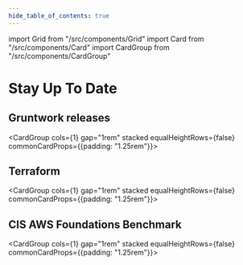 ```yaml
---
hide_table_of_contents: true
---
```


import Grid from "/src/components/Grid"
import Card from "/src/components/Card"
import CardGroup from "/src/components/CardGroup"

# Stay Up To Date

<Grid cols={3} gap="4rem">

<span>

## Gruntwork releases

<CardGroup cols={1} gap="1rem" stacked equalHeightRows={false} commonCardProps={{padding: "1.25rem"}}>

<Card title="Update to 2023-10" href="/guides/stay-up-to-date/releases/2023-10" />
<Card title="Update to 2023-09" href="/guides/stay-up-to-date/releases/2023-09" />
<Card title="Update to 2023-08" href="/guides/stay-up-to-date/releases/2023-08" />
<Card title="Update to 2023-07" href="/guides/stay-up-to-date/releases/2023-07" />
<Card title="Update to 2023-06" href="/guides/stay-up-to-date/releases/2023-06" />
<Card title="Update to 2023-05" href="/guides/stay-up-to-date/releases/2023-05" />
<Card title="Update to 2023-04" href="/guides/stay-up-to-date/releases/2023-04" />
<Card title="Update to 2023-03" href="/guides/stay-up-to-date/releases/2023-03" />
<Card title="Update to 2023-02" href="/guides/stay-up-to-date/releases/2023-02" />
<Card title="Update to 2023-01" href="/guides/stay-up-to-date/releases/2023-01" />
<Card title="Update to 2022-12" href="/guides/stay-up-to-date/releases/2022-12" />
<Card title="Update to 2022-11" href="/guides/stay-up-to-date/releases/2022-11" />
<Card title="Update to 2022-10" href="/guides/stay-up-to-date/releases/2022-10" />
<Card title="Update to 2022-09" href="/guides/stay-up-to-date/releases/2022-09" />
<Card title="Update to 2022-08" href="/guides/stay-up-to-date/releases/2022-08" />
<Card title="See older releases" href="/guides/stay-up-to-date/releases" />

</CardGroup>

</span>

<span>

## Terraform

<CardGroup cols={1} gap="1rem" stacked equalHeightRows={false} commonCardProps={{padding: "1.25rem"}}>

<Card
title="Update to version 1.1"
href="/guides/stay-up-to-date/terraform/terraform-1.1"
/>
<Card
  title="Update to version 1.X"
  href="/guides/stay-up-to-date/terraform/terraform-1.x"
  />
<Card
  title="Update to Terraform 15"
  href="/guides/stay-up-to-date/terraform/terraform-15"
  />
<Card
  title="Update to Terraform 14"
  href="/guides/stay-up-to-date/terraform/terraform-14"
  />
<Card
  title="Update to Terraform 13"
  href="/guides/stay-up-to-date/terraform/terraform-13"
  />
<Card
  title="Update to Terraform 12"
  href="/guides/stay-up-to-date/terraform/terraform-12"
  />
<Card
  title="Update to Version 4 of the Terraform provider"
  href="/guides/stay-up-to-date/terraform/how-to-update-to-aws-provider-v4"
  />
<Card
  title="Update to Version 3 of the Terraform provider"
  href="/guides/stay-up-to-date/terraform/how-to-update-to-aws-provider-v3"
  />
<Card
  title="DRY your Reference Architecture"
  href="/guides/stay-up-to-date/terraform/how-to-dry-your-reference-architecture"
  />

</CardGroup>

</span>

<span>

## CIS AWS Foundations Benchmark

<CardGroup cols={1} gap="1rem" stacked equalHeightRows={false} commonCardProps={{padding: "1.25rem"}}>

<Card
title="Update to version 1.5.0"
href="/guides/stay-up-to-date/cis/cis-1.5.0"
/>

<Card
  title="Update to version 1.4.0"
  href="/guides/stay-up-to-date/cis/cis-1.4.0"
  />
<Card
  title="Update to version 1.3.0"
  href="/guides/stay-up-to-date/cis/cis-1.3.0"
  />

</CardGroup>

</span>

</Grid>


<!-- ##DOCS-SOURCER-START
{
  "sourcePlugin": "releases",
  "hash": "855c4b6746af3e09e65e286d94f5ef83"
}
##DOCS-SOURCER-END -->
